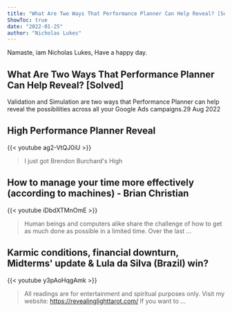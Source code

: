 ```yaml
---
title: "What Are Two Ways That Performance Planner Can Help Reveal? [Solved]"
ShowToc: true 
date: "2022-01-25"
author: "Nicholas Lukes" 
---
```


Namaste, iam Nicholas Lukes, Have a happy day.
## What Are Two Ways That Performance Planner Can Help Reveal? [Solved]
Validation and Simulation are two ways that Performance Planner can help reveal the possibilities across all your Google Ads campaigns.29 Aug 2022

## High Performance Planner Reveal
{{< youtube ag2-VtQJ0iU >}}
>I just got Brendon Burchard's High 

## How to manage your time more effectively (according to machines) - Brian Christian
{{< youtube iDbdXTMnOmE >}}
>Human beings and computers alike share the challenge of how to get as much done as possible in a limited time. Over the last ...

## Karmic conditions, financial downturn, Midterms' update & Lula da Silva (Brazil) win?
{{< youtube y3pAoHqgAmk >}}
>All readings are for entertainment and spiritual purposes only. Visit my website: https://revealinglighttarot.com/ If you want to ...

